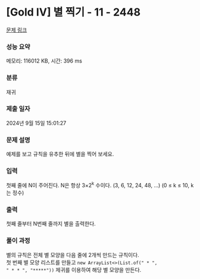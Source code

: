 # [Gold IV] 별 찍기 - 11 - 2448 

[문제 링크](https://www.acmicpc.net/problem/2448) 

### 성능 요약

메모리: 116012 KB, 시간: 396 ms

### 분류

재귀

### 제출 일자

2024년 9월 15일 15:01:27

### 문제 설명

<p>예제를 보고 규칙을 유추한 뒤에 별을 찍어 보세요.</p>

### 입력 

 <p>첫째 줄에 N이 주어진다. N은 항상 3×2<sup>k</sup> 수이다. (3, 6, 12, 24, 48, ...) (0 ≤ k ≤ 10, k는 정수)</p>

### 출력 

 <p>첫째 줄부터 N번째 줄까지 별을 출력한다.</p>

### 풀이 과정

별의 규칙은 전체 별 모양을 다음 줄에 2개씩 만드는 규칙이다.<br>
첫 번째 별 모양 리스트를 만들고 <code>new ArrayList<>(List.of("  *  ", " * * ", "*****"))</code> 제귀를 이용하여 해당 별 모양을 만든다.